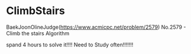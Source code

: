 # ClimbStairs
BaekJoonOlineJudge(https://www.acmicpc.net/problem/2579) No.2579 - Climb the stairs Algorithm

  spand 4 hours to solve it!!!!
  Need to Study often!!!!!!!

